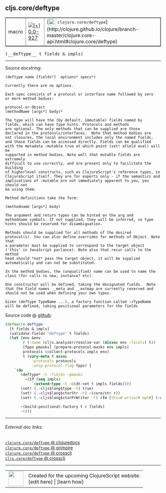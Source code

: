 ## cljs.core/deftype



 <table border="1">
<tr>
<td>macro</td>
<td><a href="https://github.com/cljsinfo/cljs-api-docs/tree/0.0-927"><img valign="middle" alt="[+] 0.0-927" title="Added in 0.0-927" src="https://img.shields.io/badge/+-0.0--927-lightgrey.svg"></a> </td>
<td>
[<img height="24px" valign="middle" src="http://i.imgur.com/1GjPKvB.png"> <samp>clojure.core/deftype</samp>](http://clojure.github.io/clojure/branch-master/clojure.core-api.html#clojure.core/deftype)
</td>
</tr>
</table>


 <samp>
(__deftype__ t fields & impls)<br>
</samp>

---





Source docstring:

```
(deftype name [fields*]  options* specs*)

Currently there are no options.

Each spec consists of a protocol or interface name followed by zero
or more method bodies:

protocol-or-Object
(methodName [args*] body)*

The type will have the (by default, immutable) fields named by
fields, which can have type hints. Protocols and methods
are optional. The only methods that can be supplied are those
declared in the protocols/interfaces.  Note that method bodies are
not closures, the local environment includes only the named fields,
and those fields can be accessed directly. Fields can be qualified
with the metadata :mutable true at which point (set! afield aval) will be
supported in method bodies. Note well that mutable fields are extremely
difficult to use correctly, and are present only to facilitate the building
of higherlevel constructs, such as ClojureScript's reference types, in
ClojureScript itself. They are for experts only - if the semantics and
implications of :mutable are not immediately apparent to you, you should not
be using them.

Method definitions take the form:

(methodname [args*] body)

The argument and return types can be hinted on the arg and
methodname symbols. If not supplied, they will be inferred, so type
hints should be reserved for disambiguation.

Methods should be supplied for all methods of the desired
protocol(s). You can also define overrides for methods of Object. Note that
a parameter must be supplied to correspond to the target object
('this' in JavaScript parlance). Note also that recur calls to the method
head should *not* pass the target object, it will be supplied
automatically and can not be substituted.

In the method bodies, the (unqualified) name can be used to name the
class (for calls to new, instance? etc).

One constructor will be defined, taking the designated fields.  Note
that the field names __meta and __extmap are currently reserved and
should not be used when defining your own types.

Given (deftype TypeName ...), a factory function called ->TypeName
will be defined, taking positional parameters for the fields
```


Source code @ [github](https://github.com/clojure/clojurescript/blob/r3195/src/clj/cljs/core.clj#L1024-L1091):

```clj
(defmacro deftype
  [t fields & impls]
  (validate-fields "deftype" t fields)
  (let [env &env
        r (:name (cljs.analyzer/resolve-var (dissoc env :locals) t))
        [fpps pmasks] (prepare-protocol-masks env impls)
        protocols (collect-protocols impls env)
        t (vary-meta t assoc
            :protocols protocols
            :skip-protocol-flag fpps) ]
    `(do
       (deftype* ~t ~fields ~pmasks
         ~(if (seq impls)
            `(extend-type ~t ~@(dt->et t impls fields))))
       (set! (.-cljs$lang$type ~t) true)
       (set! (.-cljs$lang$ctorStr ~t) ~(core/str r))
       (set! (.-cljs$lang$ctorPrWriter ~t) (fn [this# writer# opt#] (-write writer# ~(core/str r))))

       ~(build-positional-factory t r fields)
       ~t)))
```

<!--
Repo - tag - source tree - lines:

 <pre>
clojurescript @ r3195
└── src
    └── clj
        └── cljs
            └── <ins>[core.clj:1024-1091](https://github.com/clojure/clojurescript/blob/r3195/src/clj/cljs/core.clj#L1024-L1091)</ins>
</pre>

-->

---



###### External doc links:

[`clojure.core/deftype` @ clojuredocs](http://clojuredocs.org/clojure.core/deftype)<br>
[`clojure.core/deftype` @ grimoire](http://conj.io/store/v1/org.clojure/clojure/1.7.0-beta3/clj/clojure.core/deftype/)<br>
[`clojure.core/deftype` @ crossclj](http://crossclj.info/fun/clojure.core/deftype.html)<br>
[`cljs.core/deftype` @ crossclj](http://crossclj.info/fun/cljs.core/deftype.html)<br>

---

 <table>
<tr><td>
<img valign="middle" align="right" width="48px" src="http://i.imgur.com/Hi20huC.png">
</td><td>
Created for the upcoming ClojureScript website.<br>
[edit here] | [learn how]
</td></tr></table>

[edit here]:https://github.com/cljsinfo/cljs-api-docs/blob/master/cljsdoc/cljs.core_deftype.cljsdoc
[learn how]:https://github.com/cljsinfo/cljs-api-docs/wiki/cljsdoc-files

<!--

This information was too distracting to show to readers, but I'll leave it
commented here since it is helpful to:

- pretty-print the data used to generate this document
- and show how to retrieve that data



The API data for this symbol:

```clj
{:ns "cljs.core",
 :name "deftype",
 :signature ["[t fields & impls]"],
 :history [["+" "0.0-927"]],
 :type "macro",
 :full-name-encode "cljs.core_deftype",
 :source {:code "(defmacro deftype\n  [t fields & impls]\n  (validate-fields \"deftype\" t fields)\n  (let [env &env\n        r (:name (cljs.analyzer/resolve-var (dissoc env :locals) t))\n        [fpps pmasks] (prepare-protocol-masks env impls)\n        protocols (collect-protocols impls env)\n        t (vary-meta t assoc\n            :protocols protocols\n            :skip-protocol-flag fpps) ]\n    `(do\n       (deftype* ~t ~fields ~pmasks\n         ~(if (seq impls)\n            `(extend-type ~t ~@(dt->et t impls fields))))\n       (set! (.-cljs$lang$type ~t) true)\n       (set! (.-cljs$lang$ctorStr ~t) ~(core/str r))\n       (set! (.-cljs$lang$ctorPrWriter ~t) (fn [this# writer# opt#] (-write writer# ~(core/str r))))\n\n       ~(build-positional-factory t r fields)\n       ~t)))",
          :title "Source code",
          :repo "clojurescript",
          :tag "r3195",
          :filename "src/clj/cljs/core.clj",
          :lines [1024 1091]},
 :full-name "cljs.core/deftype",
 :clj-symbol "clojure.core/deftype",
 :docstring "(deftype name [fields*]  options* specs*)\n\nCurrently there are no options.\n\nEach spec consists of a protocol or interface name followed by zero\nor more method bodies:\n\nprotocol-or-Object\n(methodName [args*] body)*\n\nThe type will have the (by default, immutable) fields named by\nfields, which can have type hints. Protocols and methods\nare optional. The only methods that can be supplied are those\ndeclared in the protocols/interfaces.  Note that method bodies are\nnot closures, the local environment includes only the named fields,\nand those fields can be accessed directly. Fields can be qualified\nwith the metadata :mutable true at which point (set! afield aval) will be\nsupported in method bodies. Note well that mutable fields are extremely\ndifficult to use correctly, and are present only to facilitate the building\nof higherlevel constructs, such as ClojureScript's reference types, in\nClojureScript itself. They are for experts only - if the semantics and\nimplications of :mutable are not immediately apparent to you, you should not\nbe using them.\n\nMethod definitions take the form:\n\n(methodname [args*] body)\n\nThe argument and return types can be hinted on the arg and\nmethodname symbols. If not supplied, they will be inferred, so type\nhints should be reserved for disambiguation.\n\nMethods should be supplied for all methods of the desired\nprotocol(s). You can also define overrides for methods of Object. Note that\na parameter must be supplied to correspond to the target object\n('this' in JavaScript parlance). Note also that recur calls to the method\nhead should *not* pass the target object, it will be supplied\nautomatically and can not be substituted.\n\nIn the method bodies, the (unqualified) name can be used to name the\nclass (for calls to new, instance? etc).\n\nOne constructor will be defined, taking the designated fields.  Note\nthat the field names __meta and __extmap are currently reserved and\nshould not be used when defining your own types.\n\nGiven (deftype TypeName ...), a factory function called ->TypeName\nwill be defined, taking positional parameters for the fields"}

```

Retrieve the API data for this symbol:

```clj
;; from Clojure REPL
(require '[clojure.edn :as edn])
(-> (slurp "https://raw.githubusercontent.com/cljsinfo/cljs-api-docs/catalog/cljs-api.edn")
    (edn/read-string)
    (get-in [:symbols "cljs.core/deftype"]))
```

-->
